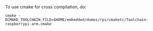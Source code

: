 To use cmake for cross compilation, do:
```
cmake -DCMAKE_TOOLCHAIN_FILE=$HOME/embedded/domos/rpi/cmaketc/Toolchain-raspberrypi-arm.cmake
```
